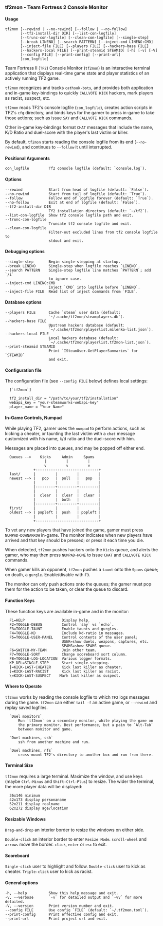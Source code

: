 ### tf2mon - Team Fortress 2 Console Monitor

#### Usage
    tf2mon [--rewind | --no-rewind] [--follow | --no-follow]
           [--tf2-install-dir DIR] [--list-con-logfile]
           [--trunc-con-logfile] [--clean-con-logfile] [--single-step]
           [--break LINENO] [--search PATTERN] [--inject-cmd LINENO:CMD]
           [--inject-file FILE] [--players FILE] [--hackers-base FILE]
           [--hackers-local FILE] [--print-steamid STEAMID] [-h] [-v] [-V]
           [--config FILE] [--print-config] [--print-url]
           [con_logfile]
    
Team Fortress II (`TF2`) Console Monitor (`tf2mon`) is an interactive
terminal application that displays real-time game state and player
statistics of an actively running TF2 game.

`tf2mon` recognizes and tracks `cathook-bots`, and provides both
application and in-game key-bindings to quickly `CALLVOTE KICK`
hackers, mark players as racist, suspect, etc.

`tf2mon` reads TF2's console logfile (`con_logfile`), creates action
scripts in TF2's `cfg` directory, and binds keys for the gamer to press
in-game to take those actions; such as issue `SAY` and `CALLVOTE KICK`
commands.

Other in-game key-bindings format `CHAT` messages that include the
name, K/D Ratio and duel-score with the player's last victim or killer.

By default, `tf2mon` starts reading the console logfile from its end
(`--no-rewind`), and continues to `--follow` it until interrupted.

#### Positional Arguments
    con_logfile         Tf2 console logfile (default: `console.log`).

#### Options
    --rewind            Start from head of logfile (default: `False`).
    --no-rewind         Start from tail of logfile (default: `True`).
    --follow            Follow end of logfile forever (default: `True`).
    --no-follow         Exit at end of logfile (default: `False`).
    --tf2-install-dir DIR
                        Tf2 installation directory (default: `~/tf2`).
    --list-con-logfile  Show tf2 console logfile path and exit.
    --trunc-con-logfile
                        Truncate tf2 console logfile and exit.
    --clean-con-logfile
                        Filter-out excluded lines from tf2 console logfile to
                        stdout and exit.

#### Debugging options
    --single-step       Begin single-stepping at startup.
    --break LINENO      Single-step when logfile reaches `LINENO`.
    --search PATTERN    Single-step logfile line matches `PATTERN`; add `/i`
                        to ignore case.
    --inject-cmd LINENO:CMD
                        Inject `CMD` into logfile before `LINENO`.
    --inject-file FILE  Read list of inject commands from `FILE`.

#### Database options
    --players FILE      Cache `steam` user data (default:
                        `~/.cache/tf2mon/steamplayers.db`).
    --hackers-base FILE
                        Upstream hackers database (default:
                        `~/.cache/tf2mon/playerlist.milenko-list.json`).
    --hackers-local FILE
                        Local hackers database (default:
                        `~/.cache/tf2mon/playerlist.tf2mon-list.json`).
    --print-steamid STEAMID
                        Print `ISteamUser.GetPlayerSummaries` for `STEAMID`
                        and exit.

#### Configuration file
  The configuration file (see `--config FILE` below) defines local
  settings:
  
      [`tf2mon`]
  
      tf2_install_dir = "/path/to/your/tf2/installation"
      webapi_key = "your-steamworks-webapi-key"
      player_name = "Your Name"

#### In-Game Controls, Numpad
  While playing TF2, gamer uses the `numpad` to perform actions, such as
  kicking a cheater, or taunting the last victim with a `chat` message
  customized with his name, k/d ratio and the duel-score with him.
  
  Messages are placed into queues, and may be popped off either end.
  
      Queues -->    Kicks     Admin     Spams
                      |         |         |
                      v         v         v
                 +-----------------------------+
      last/      |         |         |         |
      newest --> |   pop   |  pull   |   pop   |
                 |         |         |         |
                 |---------+---------+---------|
                 |         |         |         |
                 |  clear  |  clear  |  clear  |
                 |         |  both   |         |
                 |---------+---------+---------|
      first/     |         |         |         |
      oldest --> | popleft |  push   | popleft |
                 |         |         |         |
                 +-----------------------------+
  
  To vet any new players that have joined the game, gamer must press
  `NUMPAD-DOWNARROW` in-game. The monitor indicates when new players have
  arrived and that key should be pressed; or press it each time you die.
  
  When detected, `tf2mon` pushes hackers onto the `Kicks` queue, and
  alerts the gamer, who may then press `NUMPAD-HOME` to issue `CHAT` and
  `CALLVOTE KICK` commands.
  
  When gamer kills an opponent, `tf2mon` pushes a `taunt` onto the
  `Spams` queue; on death, a `gurgle`. Enable/disable with `F3`.
  
  The monitor can only push actions onto the queues; the gamer must pop
  them for the action to be taken, or clear the queue to discard.

#### Function Keys
  These function keys are available in-game and in the monitor:
  
      F1=HELP                 Display help.
      F2=TOGGLE-DEBUG         Control `say` vs `echo`.
      F3=TOGGLE-TAUNT         Enable taunts and gurgles.
      F4=TOGGLE-KD            Include kd-ratio in messages.
      F5=TOGGLE-USER-PANEL    Control contents of the user panel;
                              USER=show duels, weapons, captures, etc.
                              SPAMS=show SPAMS queue.
      F6=SWITCH-MY-TEAM       Join other team.
      F7=TOGGLE-SORT          Change scoreboard sort column.
      F8=TOGGLE-LOG-LOCATION  Various logger formats.
      KP_DEL=SINGLE-STEP      Start single-stepping.
      [=KICK-LAST-CHEATER     Kick last killer as cheater.
      ]=KICK-LAST-RACIST      Kick last killer as racist.
      \=KICK-LAST-SUSPECT    Mark last killer as suspect.

#### Where to Operate
  `tf2mon` works by reading the console logfile to which `TF2` logs
  messages during the game. `tf2mon` can either `tail -f` an active
  game, or `--rewind` and replay saved logfiles.
  
      `Duel monitors`
          Run `tf2mon` on a secondary monitor, while playing the game on
          the primary monitor. Best performance, but a pain to `Alt-Tab`
          between monitor and game.
  
      `Duel machines, ssh`
          ssh from another machine and run.
  
      `Duel machines, nfs`
          cross-mount TF2's directory to another box and run from there.

#### Terminal Size
  `tf2mon` requires a large terminal. Maximize the window, and use keys
  (maybe `Ctrl-Minus` and `Shift-Ctrl-Plus`) to resize. The wider the
  terminal, the more player data will be displayed:
  
      36x146 minimum
      42x173 display personaname
      52x211 display realname
      62x272 display age/location

#### Resizable Windows
  `Drag-and-drop` an interior border to resize the windows on either side.
  
  `Double-click` an interior border to enter `Resize Mode`.
      `scroll-wheel` and `arrows` move the border.
      `click`, `enter` or `esc` to exit.

#### Scoreboard
  `Single-click` user to highlight and follow.
  `Double-click` user to kick as cheater.
  `Triple-click` user to kick as racist.

#### General options
    -h, --help          Show this help message and exit.
    -v, --verbose       `-v` for detailed output and `-vv` for more detailed.
    -V, --version       Print version number and exit.
    --config FILE       Use config `FILE` (default: `~/.tf2mon.toml`).
    --print-config      Print effective config and exit.
    --print-url         Print project url and exit.

